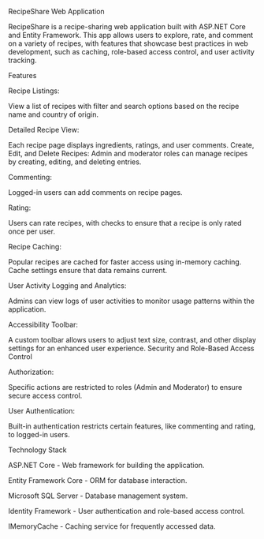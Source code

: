 RecipeShare Web Application

RecipeShare is a recipe-sharing web application built with ASP.NET Core and Entity Framework. This app allows users to explore, rate, and comment on a variety of recipes, with features that showcase best practices in web development, such as caching, role-based access control, and user activity tracking.


Features

Recipe Listings:

View a list of recipes with filter and search options based on the recipe name and country of origin.


Detailed Recipe View:

Each recipe page displays ingredients, ratings, and user comments.
Create, Edit, and Delete Recipes: Admin and moderator roles can manage recipes by creating, editing, and deleting entries.


Commenting:

Logged-in users can add comments on recipe pages.


Rating:

Users can rate recipes, with checks to ensure that a recipe is only rated once per user.


Recipe Caching:

Popular recipes are cached for faster access using in-memory caching. Cache settings ensure that data remains current.


User Activity Logging and Analytics:

Admins can view logs of user activities to monitor usage patterns within the application.


Accessibility Toolbar:

A custom toolbar allows users to adjust text size, contrast, and other display settings for an enhanced user experience.
Security and Role-Based Access Control


Authorization:

Specific actions are restricted to roles (Admin and Moderator) to ensure secure access control.


User Authentication:

Built-in authentication restricts certain features, like commenting and rating, to logged-in users.


Technology Stack

ASP.NET Core - Web framework for building the application.

Entity Framework Core - ORM for database interaction.

Microsoft SQL Server - Database management system.

Identity Framework - User authentication and role-based access control.

IMemoryCache - Caching service for frequently accessed data.

